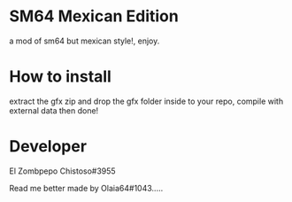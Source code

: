 # SM64 Mexican Edition
a mod of sm64 but mexican style!, enjoy.
# How to install
extract the gfx zip and drop the gfx folder inside to your repo, compile with external data then done!
# Developer
El Zombpepo Chistoso#3955


Read me better made by Olaia64#1043.....
